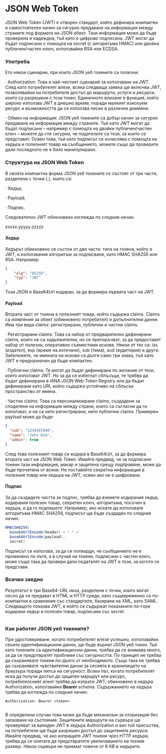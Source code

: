 # JSON Web Token

JSON Web Token (JWT) е отворен стандарт, който дефинира компактен и самостоятелен начин за сигурно предаване на информация между страните под формата на JSON обект. Тази информация може да бъде проверена и надеждна, тъй като е цифрово подписана. JWT могат да бъдат подписани с помощта на secret (с алгоритъма HMAC) или двойка публичен/частен ключ, използвайки RSA или ECDSA.

### Употреба

&#x20;Ето някои сценарии, при които JSON уеб токените са полезни:

·       Authorization: Това е най-честият сценарий за използване на JWT. След като потребителят влезе, всяка следваща заявка ще включва JWT, позволявайки на потребителя достъп до маршрути, услуги и ресурси, които са разрешени с този токен. Единичното влизане е функция, която широко използва JWT в днешно време, поради малкият изискуем ресурс и възможността да се използва лесно в различни домейни.

·       Обмен на информация: JSON уеб токените са добър начин за сигурно предаване на информация между страните. Тъй като JWT могат да бъдат подписани – например с помощта на двойки публичен/частен ключ – можете да сте сигурни, че подателите са тези, за които се представят. Освен това, тъй като подписът се изчислява с помощта на хедъра и полезният товар на съобщението, можете също да проверите дали последното не е било манипулирано.

### Структура на JSON Web Token

В своята компактна форма JSON уеб токените се състоят от три части, разделени с точки (.), които са:

·       Хедър;

·       Payload;

·       Подпис.

Следователно JWT обикновено изглежда по следния начин.

xxxxx.yyyyy.zzzzz

#### Хедър

Хедърът обикновено се състои от две части: типа на токена, който е JWT, и използвания алгоритъм за подписване, като HMAC SHA256 или RSA. Например: &#x20;

```json
{
	"alg": "HS256",
  	"typ": "JWT"
} 
```

Този JSON е Base64Url кодиран, за да формира първата част на JWT.

#### Payload

Втората част от токена е полезният товар, който съдържа claims. Claims са изявления за обект (обикновено потребител) и допълнителни данни. Има три вида claims: регистрирани, публични и частни claims. &#x20;

·       Регистрирани claims: Това са набор от предварително дефинирани claims, които не са задължителни, но се препоръчват, за да предоставят набор от полезни, оперативно съвместими искове. Някои от тях са: iss (издател), exp (време на изтичане), sub (тема), aud (аудитория) и други. Забележете, че имената на искове са дълги само три знака, тъй като JWT е предназначен да бъде компактен.

·       Публични claims: Те могат да бъдат дефинирани по желание от тези, които използват JWT. Но за да се избегнат сблъсъци, те трябва да бъдат дефинирани в IANA JSON Web Token Registry или да бъдат дефинирани като URI, който съдържа устойчиво на сблъсък пространство от имена.

·       Частни claims: Това са персонализирани claims, създадени за споделяне на информация между страни, които са съгласни да ги използват, и не са нито регистрирани, нито публични claims. Примерен payload може да бъде:

```json
{
  "sub": "1234567890",
  "name": "John Doe",
  "admin": true
}
```

След това полезният товар се кодира в Base64Url, за да формира втората част на JSON Web Token. Имайте предвид, че за подписани токени тази информация, макар и защитена срещу подправяне, може да бъде прочетена от всеки. Не поставяйте секретна информация в полезния товар или хедъра на JWT, освен ако не е шифрована.

#### Подпис

За да създадете частта за подпис, трябва да вземете кодирания хедър, кодирания полезен товар, секретен ключ, алгоритъма, посочен в хедъра, и да го подпишете. Например, ако искате да използвате алгоритъма HMAC SHA256, подписът ще бъде създаден по следния начин:

```java
HMACSHA256(
  base64UrlEncode(header) + "." +
  base64UrlEncode(payload),
  secret)
```

Подписът се използва, за да се потвърди, че съобщението не е променено по пътя, а в случай на токени, подписани с частен ключ, може също така да провери дали подателят на JWT е този, за когото се представя.

### Всичко заедно

Резултатът е три Base64-URL низа, разделени с точки, които могат лесно да се предават в HTML и HTTP среди, като същевременно са по-компактни в сравнение със стандартите, базирани на XML, като SAML. Следващото показва JWT, в който се съдържат показаните по-горе кодирани хедър и полезен товар, подписани със secret.

<figure><img src="../../.gitbook/assets/image (156).png" alt=""><figcaption></figcaption></figure>

### Как работят JSON уеб токените?

При удостоверяване, когато потребителят влезе успешно, използвайки своите идентификационни данни, ще бъде върнат JSON уеб токен. Тъй като токените са идентификационни данни, трябва да се внимава много, за да се предотвратят проблеми със сигурността. По принцип не трябва да съхранявате токени по-дълго от необходимото. Също така не трябва да съхранявате чувствителни данни за сесията в хранилището на браузъра поради липса на сигурност. Всеки път, когато потребителят иска да получи достъп до защитен маршрут или ресурс, потребителският агент трябва да изпрати JWT, обикновено в хедъра Authorization, използвайки **Bearer** schema. Съдържанието на хедъра трябва да изглежда по следния начин:

```
Authorization: Bearer <token>
```

<figure><img src="../../.gitbook/assets/image (158).png" alt=""><figcaption></figcaption></figure>

В определени случаи това може да бъде механизъм за оторизация без запазване на състояние. Защитените маршрути на сървъра ще проверяват за валиден JWT в хедъра Authorization и ако той присъства, на потребителя ще бъде разрешен достъп до защитените ресурси. Имайте предвид, че ако изпращате JWT токени чрез HTTP хедъри, трябва да се опитате да предотвратите увеличаването на техния размер. Някои сървъри не приемат повече от 8 KB в хедърите.
